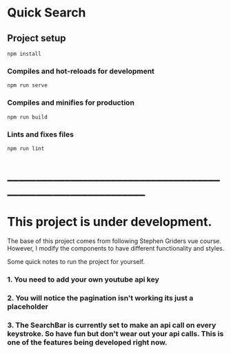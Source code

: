 # Quick Search

## Project setup
```
npm install
```

### Compiles and hot-reloads for development
```
npm run serve
```

### Compiles and minifies for production
```
npm run build
```

### Lints and fixes files
```
npm run lint
```
# _____________________________________________________________

# This project is under development.
  The base of this project comes from following Stephen Griders vue course. However, I modify the components to have different functionality and styles.

Some quick notes to run the project for yourself.

### 1. You need to add your own youtube api key
### 2. You will notice the pagination isn't working its just a placeholder
### 3. The SearchBar is currently set to make an api call on every keystroke. So have fun but don't wear out your api calls. This is one of the features being developed right now.
